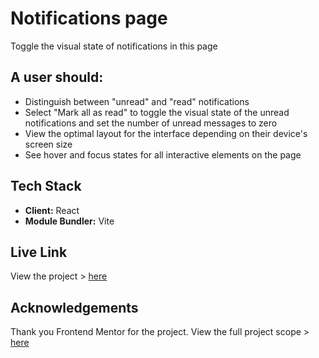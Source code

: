# Notifications page

Toggle the visual state of notifications in this page

## A user should:

- Distinguish between "unread" and "read" notifications
- Select "Mark all as read" to toggle the visual state of the unread notifications and set the number of unread messages to zero
- View the optimal layout for the interface depending on their device's screen size
- See hover and focus states for all interactive elements on the page

## Tech Stack

- **Client:** React
- **Module Bundler:** Vite

## Live Link

View the project > [here](https://duncan-chege.github.io/notifications-page)


## Acknowledgements

Thank you Frontend Mentor for the project. View the full project scope > [here](https://www.frontendmentor.io/challenges/notifications-page-DqK5QAmKbC)
